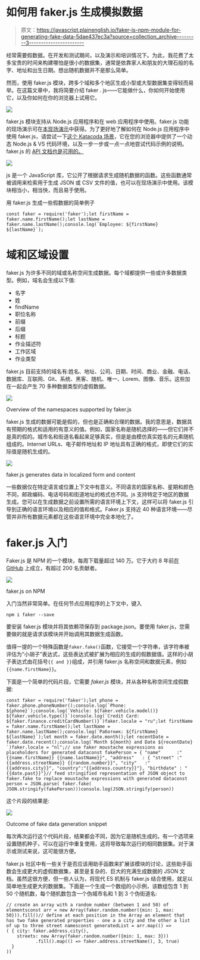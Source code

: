 # 如何用 faker.js 生成模拟数据

> 原文：<https://javascript.plainenglish.io/faker-js-npm-module-for-generating-fake-data-5dae437ec3a?source=collection_archive---------3----------------------->

经常需要假数据。在开发和测试期间，以及演示和培训情况下。为此，我花费了太多宝贵的时间来构建哪怕是很小的数据集，通常是依靠家人和朋友的大理石般的名字、地址和出生日期。想出随机数据并不是那么简单。

然而，使用 faker.js 模块，跨多个域和多个地区生成小型或大型数据集变得轻而易举。在这篇文章中，我将简要介绍 faker . js——它能做什么，你如何开始使用它，以及你如何在你的浏览器上试用它。

![](img/a237413ba13993ec2b15f9e9ef9b8e30.png)

faker.js 模块支持从 Node.js 应用程序和在 web 应用程序中使用。faker.js 功能的现场演示可在[本现场演示](https://cdn.rawgit.com/Marak/faker.js/master/examples/browser/index.html)中获得。为了更好地了解如何在 Node.js 应用程序中使用 faker.js，请尝试一下[这个 Katacoda 场景](https://www.katacoda.com/lucasjellema/scenarios/introduction-faker-data-generation)，它在您的浏览器中提供了一个动态 Node.js & VS 代码环境，以及一步一步或一点一点地尝试代码示例的说明。faker.js 的 [API 文档也是可用的。](https://fakerjsdocs.netlify.app/)

![](img/c08fb00cd28d3106980407775d4dc86e.png)

js 是一个 JavaScript 库，它公开了根据请求生成随机数据的函数。这些函数通常被调用来检索用于生成 JSON 或 CSV 文件的值，也可以在现场演示中使用。该模块相当小，相当快，而且易于使用。

用 faker.js 生成一些假数据的简单例子

```
const faker = require('faker');let firstName = faker.name.firstName();let lastName = faker.name.lastName();console.log(`Employee: ${firstName} ${lastName}`);
```

# 域和区域设置

faker.js 为许多不同的域或名称空间生成数据。每个域都提供一些或许多数据类型。例如，域名会生成以下值:

*   名字
*   姓
*   findName
*   职位名称
*   前缀
*   后缀
*   标题
*   作业描述符
*   工作区域
*   作业类型

faker.js 目前支持的域名有:姓名、地址、公司、日期、时间、商业、金融、电话、数据库、互联网、Git、系统、黑客、随机、唯一、Lorem、图像、音乐。这些加在一起会产生 70 多种数据类型的虚假数据。

![](img/1fa4bd43cfb0edfc32c8970c55729c6e.png)

Overview of the namespaces supported by faker.js

faker.js 生成的数据可能是假的，但也是正确和合理的数据。我的意思是，数据具有预期的格式和适用的有意义的值。例如，国家名称是随机选择的——但它们并不是真的假的。城市名和街道名看起来足够真实，但是是由模仿真实姓名的元素随机组成的。Internet URLs、电子邮件地址和 IP 地址具有正确的格式，即使它们的实际值是随机生成的。

![](img/d7b72c2abc5c5647a2cac55a80a3aa0e.png)

faker.js generates data in localized form and content

一些数据仅在特定语言或位置上下文中有意义。不同语言的国家名称、星期和颜色不同，邮政编码、电话号码和街道地址的格式也不同。js 支持特定于地区的数据生成。您可以在生成数据之前设置所需的语言环境上下文，这样可以将 faker.js 引导到正确的语言环境以及相应的值和格式。Faker.js 支持近 40 种语言环境——尽管并非所有数据元素都在这些语言环境中完全本地化了。

# faker.js 入门

Faker.js 是 NPM 的一个模块，每周下载量超过 140 万。它于大约 8 年前[在 GitHub](https://github.com/Marak/Faker.js) 上成立，有超过 200 名贡献者。

![](img/b041a3d9300fe6d25e0076b8f80d8393.png)

faker.js on NPM

入门当然非常简单。在任何节点应用程序的上下文中，键入

```
npm i faker --save
```

要安装 faker.js 模块并将其依赖项保存到 package.json。要使用 faker.js，您需要做的就是请求该模块并开始调用其数据生成函数。

值得一提的一个特殊函数是`faker.fake()`函数，它接受一个字符串，该字符串被评估为“小胡子”表达式，这些表达式被扩展为相应的生成的假数据值。这样的小胡子表达式由花括号`{{ and }}`组成，并引用 faker.js 名称空间和数据元素，例如`{{name.firstName}}`。

下面是一个简单的代码片段，它需要 *faker.js* 模块，并从各种名称空间生成假数据:

```
const faker = require('faker');let phone = faker.phone.phoneNumber();console.log(`Phone: ${phone}`);console.log(`Vehicle: ${faker.vehicle.model()} ${faker.vehicle.type()}`)console.log(`Credit Card: ${faker.finance.creditCardNumber()}`)faker.locale = "ru";let firstName = faker.name.firstName();let lastName = faker.name.lastName();console.log(`Pаботник: ${firstName} ${lastName}`);let month = faker.date.month();let recentDate = faker.date.recent();console.log(`Month ${month} and Date ${recentDate} `)faker.locale = "nl";// use faker moustache expressions as placeholders for generated dataconst fakePerson = { "name"      :"{{name.firstName}} {{name.lastName}}", "address"   : { "street" :"{{address.streetName}} {{random.number}}", "city"   :"{{address.city}}", "country":"{{address.country}}"}, "birthdate" : "{{date.past}}"}// feed stringified representation of JSON object to faker.fake to replace moustache expressions with generated dataconst person = JSON.parse( faker.fake( JSON.stringify(fakePerson)))console.log(JSON.stringify(person))
```

这个片段的结果是:

![](img/f993a34126fcdf3709387aa62810de67.png)

Outcome of fake data generation snippet

每次再次运行这个代码片段，结果都会不同，因为它是随机生成的。有一个选项来设置随机种子，可以在运行中重复使用，这将导致每次运行的相同数据集。对于演示或测试来说，这可能很方便。

faker.js 社区中有一些关于是否应该用助手函数来扩展该模块的讨论，这些助手函数会生成更大的虚假数据集，甚至是复杂的、巨大的充满生成数据的 JSON 文档。虽然这很方便，但一些人认为，将现代 ES 机制与 faker.js 结合使用，就足以简单地生成更大的数据集。下面是一个生成一个数组的小示例，该数组包含 1 到 50 个随机数，每个随机数包含一个伪城市名和 1 到 3 个伪街道名:

```
// create an array with a random number (between 1 and 50) of elementsconst arr = new Array(faker.random.number({min: 1, max: 50})).fill()// define at each position in the Array an element that has two fake generated properties - one a a city and the other a list of up to three street namesconst generatedList = arr.map(() => 
( { city: faker.address.city(),
    streets: new Array(faker.random.number({min: 1, max: 3}))
           .fill().map(() => faker.address.streetName(), 3, true)
  }
))
```